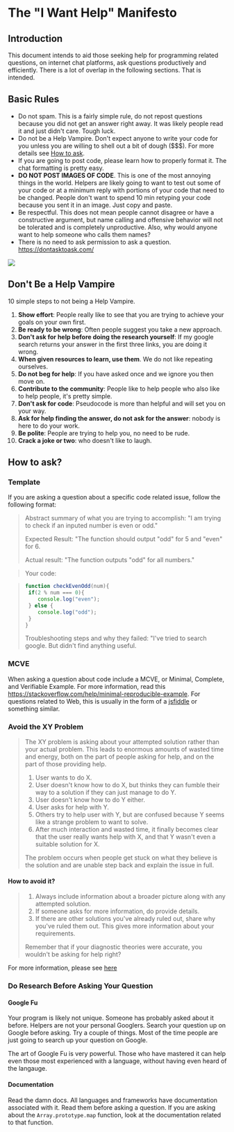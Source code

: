 # The "I Want Help" Manifesto

## Introduction

This document intends to aid those seeking help for programming related questions, on internet chat platforms, ask questions productively and efficiently. There is a lot of overlap in the following sections. That is intended. 

## Basic Rules

- Do not spam. This is a fairly simple rule, do not repost questions because you did not get an answer right away. It was likely people read it and just didn't care. Tough luck.
- Do not be a Help Vampire. Don't expect anyone to write your code for you unless you are willing to shell out a bit of dough ($$$). For more details see [How to ask](#how-to-ask).
- If you are going to post code, please learn how to properly format it. The chat formatting is pretty easy. 
- **DO NOT POST IMAGES OF CODE**. This is one of the most annoying things in the world. Helpers are likely going to want to test out some of your code or at a minimum reply with portions of your code that need to be changed. People don't want to spend 10 min retyping your code because you sent it in an image. Just copy and paste.
- Be respectful. This does not mean people cannot disagree or have a constructive argument, but name calling and offensive behavior will not be tolerated and is completely unproductive. Also, why would anyone want to help someone who calls them names?
- There is no need to ask permission to ask a question.  https://dontasktoask.com/

![](https://i.imgur.com/xNJLvFi.png)


## Don't Be a Help Vampire

10 simple steps to not being a Help Vampire.

1. **Show effort**: People really like to see that you are trying to achieve your goals on your own first.
2. **Be ready to be wrong**: Often people suggest you take a new approach.
3. **Don't ask for help before doing the research yourself**: If my google search returns your answer in the first three links, you are doing it wrong.
4. **When given resources to learn, use them**. We do not like repeating ourselves.
5. **Do not beg for help**: If you have asked once and we ignore you then move on.
6. **Contribute to the community**: People like to help people who also like to help people, it's pretty simple.
7. **Don't ask for code**: Pseudocode is more than helpful and will set you on your way.
8. **Ask for help finding the answer, do not ask for the answer**: nobody is here to do your work.
9. **Be polite**: People are trying to help you, no need to be rude.
10. **Crack a joke or two**: who doesn't like to laugh.

## How to ask?

### Template

If you are asking a question about a specific code related issue, follow the following format:


> Abstract summary of what you are trying to accomplish: "I am trying to check if an inputed number is even or odd."
>
> Expected Result: "The function should output "odd" for 5 and "even" for 6.
>
> Actual result: "The function outputs "odd" for all numbers."

> Your code: 

> ```js 
> function checkEvenOdd(num){
>  if(2 % num === 0){
>     console.log("even");
>  } else {
>     console.log("odd");
>  }
> }
> ```
>
> Troubleshooting steps and why they failed: "I've tried to search google. But didn't find anything useful.


### MCVE

When asking a question about code include a MCVE, or Minimal, Complete, and Verifiable Example. For more information, read this https://stackoverflow.com/help/minimal-reproducible-example. For questions related to Web, this is usually in the form of a [jsfiddle](https://jsfiddle.com) or something similar.

### Avoid the XY Problem

> The XY problem is asking about your attempted solution rather than your actual problem. This leads to enormous amounts of wasted time and energy, both on the part of people asking for help, and on the part of those providing help.
>
>    1. User wants to do X.
>    2. User doesn't know how to do X, but thinks they can fumble their way to a solution if they can just manage to do Y.
>    3. User doesn't know how to do Y either.
>    4. User asks for help with Y.
>    5. Others try to help user with Y, but are confused because Y seems like a strange problem to want to solve.
>    6. After much interaction and wasted time, it finally becomes clear that the user really wants help with X, and that Y wasn't even a suitable solution for X.
>
> The problem occurs when people get stuck on what they believe is the solution and are unable step back and explain the issue in full.

#### How to avoid it?

> 1. Always include information about a broader picture along with any attempted solution.
> 2. If someone asks for more information, do provide details.
> 3. If there are other solutions you've already ruled out, share why you've ruled them out. This gives more information about your requirements.
>
> Remember that if your diagnostic theories were accurate, you wouldn't be asking for help right?

For more information, please see [here](http://xyproblem.info/)


### Do Research Before Asking Your Question

#### Google Fu

Your program is likely not unique. Someone has probably asked about it before. Helpers are not your personal Googlers. Search your question up on Google before asking. Try a couple of things. Most of the time people are just going to search up your question on Google. 

The art of Google Fu is very powerful. Those who have mastered it can help even those most experienced with a language,  without having even heard of the langauge. 

#### Documentation

Read the damn docs. All languages and frameworks have documentation associated with it. Read them before asking a question. If you are asking about the `Array.prototype.map` function, look at the documentation related to that function.
